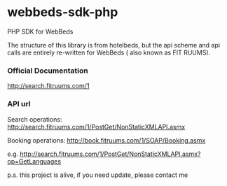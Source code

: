 # webbeds-sdk-php
PHP SDK for WebBeds

The structure of this library is from hotelbeds, but the api scheme and api calls are entirely re-written for WebBeds ( also known as FIT RUUMS). 

### Official Documentation

http://search.fitruums.com/1

### API url
Search operations:
http://search.fitruums.com/1/PostGet/NonStaticXMLAPI.asmx

Booking operations:
http://book.fitruums.com/1/SOAP/Booking.asmx

e.g. http://search.fitruums.com/1/PostGet/NonStaticXMLAPI.asmx?op=GetLanguages

p.s. this project is alive, if you need update, please contact me
